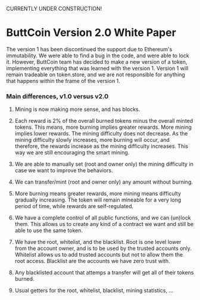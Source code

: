 CURRENTLY UNDER CONSTRUCTION!


# ButtCoin Version 2.0 White Paper

The version 1 has been discontinued the support due to Ethereum's immutability. We were able to find a bug in the code, and were able to lock it. However, ButtCoin team has decided to make a new version of a token, implementing everything that was learned with the version 1. Version 1 will remain tradeable on token.store, and we are not responsible for anything that happens within the frame of the version 1.

### Main differences, v1.0 versus v2.0

1. Mining is now making more sense, and has blocks. 

2. Each reward is 2% of the overall burned tokens minus the overall minted tokens. This means, more burning implies greater rewards. More mining implies lower rewards. The mining difficulty does not decrease. As the mining difficulty slowly increases, more burning will occur, and therefore, the rewards increase as the mining difficulty increases. This way we are still encouraging the smart mining.

3. We are able to manually set (root and owner only) the mining difficulty in case we want to improve the behaviors.

4. We can transfer/mint (root and owner only) any amount without burning.

5. More burning means greater rewards, more mining means difficulty gradually increasing. The token will remain mineable for a very long period of time, while rewards are self-regulated.

6. We have a complete control of all public functions, and we can (un)lock them. This allows us to create any kind of a contract we want and still be able to use the same token.

7. We have the root, whitelist, and the blacklist. Root is one level lower from the account owner, and is to be used by the trusted accounts only. Whitelist allows us to add trusted accounts but not to allow them the root access. Blacklist are the accounts we have zero trust with.

8. Any blacklisted account that attemps a transfer will get all of their tokens burned.

9. Usual getters for the root, whitelist, blacklist, mining statistics, ...



